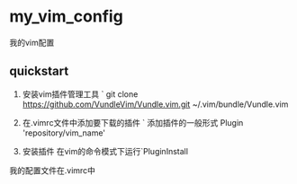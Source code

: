 # my_vim_config
我的vim配置

## quickstart
1. 安装vim插件管理工具
` git clone https://github.com/VundleVim/Vundle.vim.git ~/.vim/bundle/Vundle.vim

2. 在.vimrc文件中添加要下载的插件
` 添加插件的一般形式 Plugin 'repository/vim_name'

3. 安装插件
在vim的命令模式下运行`PluginInstall

我的配置文件在.vimrc中
